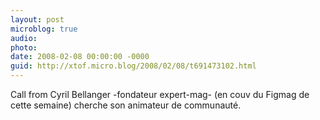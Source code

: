 ```yaml
---
layout: post
microblog: true
audio: 
photo: 
date: 2008-02-08 00:00:00 -0000
guid: http://xtof.micro.blog/2008/02/08/t691473102.html
---
```

Call from Cyril Bellanger -fondateur expert-mag- (en couv du Figmag de cette semaine) cherche son animateur de communauté.
